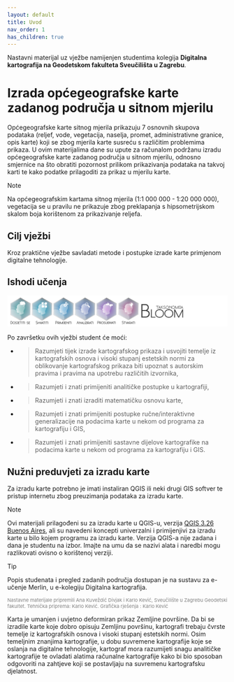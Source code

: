 ```yaml
---
layout: default
title: Uvod
nav_order: 1
has_children: true
---
```

Nastavni materijal uz vježbe namijenjen studentima kolegija **Digitalna kartografija na Geodetskom fakulteta Sveučilišta u Zagrebu**.



# Izrada općegeografske karte zadanog područja u sitnom mjerilu

Općegeografske karte sitnog mjerila prikazuju 7 osnovnih skupova podataka (reljef, vode, vegetacija, naselja, promet, administrativne granice, opis karte) koji se zbog mjerila karte susreću s različitim problemima prikaza. U ovim materijalima dane su upute za računalom podržanu izradu općegeografske karte zadanog područja u sitnom mjerilu, odnosno smjernice na što obratiti pozornost prilikom prikazivanja podataka na takvoj karti te kako podatke prilagoditi za prikaz u mjerilu karte.

> [!NOTE]
> Na općegeografskim kartama sitnog mjerila (1:1 000 000 - 1:20 000 000), vegetacija se u pravilu ne prikazuje zbog preklapanja s hipsometrijskom skalom boja korištenom za prikazivanje reljefa.

## Cilj vježbi
Kroz praktične vježbe savladati metode i postupke izrade karte primjenom digitalne tehnologije.

## Ishodi učenja

![Bloom](https://github.com/kkevic/Digitalna-kartografija/blob/main/Sadrzaj/Slike/Bloom_razine%20sve.svg)

Po završetku ovih vježbi student će moći:
- > Razumjeti tijek izrade kartografskog prikaza i usvojiti temelje iz kartografskih osnova i visoki stupanj estetskih normi za oblikovanje kartografskog prikaza biti upoznat s autorskim pravima i pravima na upotrebu različitih izvornika,
- > Razumjeti i znati primijeniti analitičke postupke u kartografiji,
- > Razumjeti i znati izraditi matematičku osnovu karte,
- > Razumjeti i znati primijeniti postupke ručne/interaktivne generalizacije na podacima karte u nekom od programa za kartografiju i GIS,
- > Razumjeti i znati primijeniti sastavne dijelove kartografike na podacima karte u nekom od programa za kartografiju i GIS.

## Nužni preduvjeti za izradu karte

Za izradu karte potrebno je imati instaliran QGIS ili neki drugi GIS softver te pristup internetu zbog preuzimanja podataka za izradu karte. 

>[!NOTE]
> Ovi materijali prilagođeni su za izradu karte u QGIS-u, verzija [QGIS 3.26 Buenos Aires](https://blog.qgis.org/2022/06/24/qgis-3-26-buenos-aires-is-released/), ali su navedeni koncepti univerzalni i primijenjivi za izradu karte u bilo kojem programu za izradu karte. Verzija QGIS-a nije zadana i dana je studentu na izbor. Imajte na umu da se nazivi alata i naredbi mogu razlikovati ovisno o korištenoj verziji.

>[!TIP]
>Popis studenata i pregled zadanih područja dostupan je na sustavu za e-učenje Merlin, u e-kolegiju Digitalna kartografija.   

<p style="color:grey; font-size:11px">Nastavne materijale pripremili Ana Kuveždić Divjak i Karlo Kević, Sveučilište u Zagrebu Geodetski fakultet. Tehnička priprema: Karlo Kević. Grafička rješenja : Karlo Kević</p>






Karta je umanjen i uvjetno deformiran prikaz Zemljine površine. Da bi se izradile karte koje dobro opisuju Zemljinu površinu, kartografi trebaju čvrste temelje iz kartografskih osnova i visoki stupanj estetskih normi. Osim temeljnim znanjima kartografije, u dobu suvremene kartografije koje se oslanja na digitalne tehnologije, kartograf mora razumijeti snagu analitičke kartografije te ovladati alatima računalne kartografije kako bi bio sposoban odgovoriti na zahtjeve koji se postavljaju na suvremenu kartografsku djelatnost.
